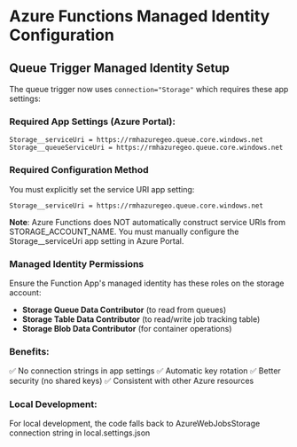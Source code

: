 # Azure Functions Managed Identity Configuration

## Queue Trigger Managed Identity Setup

The queue trigger now uses `connection="Storage"` which requires these app settings:

### Required App Settings (Azure Portal):

```
Storage__serviceUri = https://rmhazuregeo.queue.core.windows.net
Storage__queueServiceUri = https://rmhazuregeo.queue.core.windows.net
```

### Required Configuration Method

You must explicitly set the service URI app setting:
```
Storage__serviceUri = https://rmhazuregeo.queue.core.windows.net
```

**Note**: Azure Functions does NOT automatically construct service URIs from STORAGE_ACCOUNT_NAME.
You must manually configure the Storage__serviceUri app setting in Azure Portal.

### Managed Identity Permissions

Ensure the Function App's managed identity has these roles on the storage account:
- **Storage Queue Data Contributor** (to read from queues)
- **Storage Table Data Contributor** (to read/write job tracking table)
- **Storage Blob Data Contributor** (for container operations)

### Benefits:
✅ No connection strings in app settings
✅ Automatic key rotation
✅ Better security (no shared keys)
✅ Consistent with other Azure resources

### Local Development:
For local development, the code falls back to AzureWebJobsStorage connection string in local.settings.json